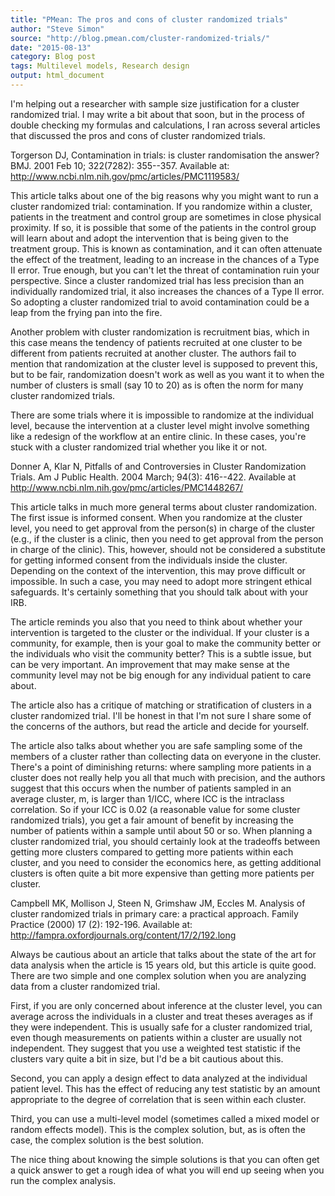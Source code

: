 ```yaml
---
title: "PMean: The pros and cons of cluster randomized trials"
author: "Steve Simon"
source: "http://blog.pmean.com/cluster-randomized-trials/"
date: "2015-08-13"
category: Blog post
tags: Multilevel models, Research design
output: html_document
---
```


I'm helping out a researcher with sample size justification for a
cluster randomized trial. I may write a bit about that soon, but in the
process of double checking my formulas and calculations, I ran across
several articles that discussed the pros and cons of cluster randomized
trials.

<!---More--->

Torgerson DJ, Contamination in trials: is cluster randomisation the
answer? BMJ. 2001 Feb 10; 322(7282): 355--357. Available at:
<http://www.ncbi.nlm.nih.gov/pmc/articles/PMC1119583/>

This article talks about one of the big reasons why you might want to
run a cluster randomized trial: contamination. If you randomize within a
cluster, patients in the treatment and control group are sometimes in
close physical proximity. If so, it is possible that some of the
patients in the control group will learn about and adopt the
intervention that is being given to the treatment group. This is known
as contamination, and it can often attenuate the effect of the
treatment, leading to an increase in the chances of a Type II error.
True enough, but you can't let the threat of contamination ruin your
perspective. Since a cluster randomized trial has less precision than an
individually randomized trial, it also increases the chances of a Type
II error. So adopting a cluster randomized trial to avoid contamination
could be a leap from the frying pan into the fire.

Another problem with cluster randomization is recruitment bias, which in
this case means the tendency of patients recruited at one cluster to be
different from patients recruited at another cluster. The authors fail
to mention that randomization at the cluster level is supposed to
prevent this, but to be fair, randomization doesn't work as well as you
want it to when the number of clusters is small (say 10 to 20) as is
often the norm for many cluster randomized trials.

There are some trials where it is impossible to randomize at the
individual level, because the intervention at a cluster level might
involve something like a redesign of the workflow at an entire clinic.
In these cases, you're stuck with a cluster randomized trial whether you
like it or not.

Donner A, Klar N, Pitfalls of and Controversies in Cluster Randomization
Trials. Am J Public Health. 2004 March; 94(3): 416--422. Available at
<http://www.ncbi.nlm.nih.gov/pmc/articles/PMC1448267/>

This article talks in much more general terms about cluster
randomization. The first issue is informed consent. When you randomize
at the cluster level, you need to get approval from the person(s) in
charge of the cluster (e.g., if the cluster is a clinic, then you need
to get approval from the person in charge of the clinic). This, however,
should not be considered a substitute for getting informed consent from
the individuals inside the cluster. Depending on the context of the
intervention, this may prove difficult or impossible. In such a case,
you may need to adopt more stringent ethical safeguards. It's certainly
something that you should talk about with your IRB.

The article reminds you also that you need to think about whether your
intervention is targeted to the cluster or the individual. If your
cluster is a community, for example, then is your goal to make the
community better or the individuals who visit the community better? This
is a subtle issue, but can be very important. An improvement that may
make sense at the community level may not be big enough for any
individual patient to care about.

The article also has a critique of matching or stratification of
clusters in a cluster randomized trial. I'll be honest in that I'm not
sure I share some of the concerns of the authors, but read the article
and decide for yourself.

The article also talks about whether you are safe sampling some of the
members of a cluster rather than collecting data on everyone in the
cluster. There's a point of diminishing returns: where sampling more
patients in a cluster does not really help you all that much with
precision, and the authors suggest that this occurs when the number of
patients sampled in an average cluster, m, is larger than 1/ICC, where
ICC is the intraclass correlation. So if your ICC is 0.02 (a reasonable
value for some cluster randomized trials), you get a fair amount of
benefit by increasing the number of patients within a sample until about
50 or so. When planning a cluster randomized trial, you should certainly
look at the tradeoffs between getting more clusters compared to getting
more patients within each cluster, and you need to consider the
economics here, as getting additional clusters is often quite a bit more
expensive than getting more patients per cluster.

Campbell MK, Mollison J, Steen N, Grimshaw JM, Eccles M. Analysis of
cluster randomized trials in primary care: a practical approach. Family
Practice (2000) 17 (2): 192-196. Available at:
<http://fampra.oxfordjournals.org/content/17/2/192.long>

Always be cautious about an article that talks about the state of the
art for data analysis when the article is 15 years old, but this article
is quite good. There are two simple and one complex solution when you
are analyzing data from a cluster randomized trial.

First, if you are only concerned about inference at the cluster level,
you can average across the individuals in a cluster and treat theses
averages as if they were independent. This is usually safe for a cluster
randomized trial, even though measurements on patients within a cluster
are usually not independent. They suggest that you use a weighted test
statistic if the clusters vary quite a bit in size, but I'd be a bit
cautious about this.

Second, you can apply a design effect to data analyzed at the individual
patient level. This has the effect of reducing any test statistic by an
amount appropriate to the degree of correlation that is seen within each
cluster.

Third, you can use a multi-level model (sometimes called a mixed model
or random effects model). This is the complex solution, but, as is often
the case, the complex solution is the best solution.

The nice thing about knowing the simple solutions is that you can often
get a quick answer to get a rough idea of what you will end up seeing
when you run the complex analysis.



